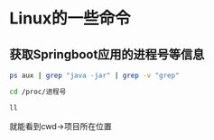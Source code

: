 # Linux的一些命令

## 获取Springboot应用的进程号等信息
```bash
ps aux | grep "java -jar" | grep -v "grep"
```
```bash
cd /proc/进程号
```
```bash
ll
```
就能看到cwd->项目所在位置
